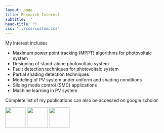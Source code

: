 ```yaml
---
layout: page
title: Research Interest
subtitle: ''
head-title: ""
css: "../css/custom.css"
---
```



My interest includes 
- Maximum power point tracking (MPPT) algorithms for photovoltaic system
- Designing of stand-alone photovoltaic system
- Fault detection techniques for photovoltaic system 
- Partial shading detection techniques
- Modeling of PV system under uniform and shading conditions
- Sliding mode control (SMC) applications
- Machine learning in PV system


Complete list of my publications can also be accessed on google scholor.


[<img src="../img/googlescholor.png" height="65px">](https://scholar.google.com/citations?user=ES3evIoAAAAJ&hl=en&oi=sra)
[<img src="../img/researchgate.png" height="65px">](https://www.researchgate.net/profile/Ahsan-Nadeem-3)
[<img src="../img/orcid.png" height="65px">](https://orcid.org/0000-0003-3167-0907)
